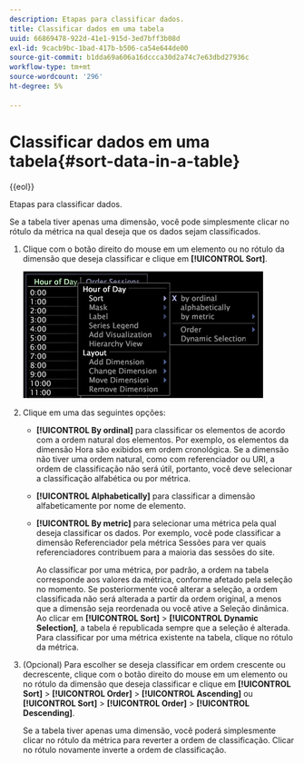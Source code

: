 ```yaml
---
description: Etapas para classificar dados.
title: Classificar dados em uma tabela
uuid: 66869478-922d-41e1-915d-3ed7bff3b08d
exl-id: 9cacb9bc-1bad-417b-b506-ca54e644de00
source-git-commit: b1dda69a606a16dccca30d2a74c7e63dbd27936c
workflow-type: tm+mt
source-wordcount: '296'
ht-degree: 5%

---
```


# Classificar dados em uma tabela{#sort-data-in-a-table}

{{eol}}

Etapas para classificar dados.

Se a tabela tiver apenas uma dimensão, você pode simplesmente clicar no rótulo da métrica na qual deseja que os dados sejam classificados.

1. Clique com o botão direito do mouse em um elemento ou no rótulo da dimensão que deseja classificar e clique em **[!UICONTROL Sort]**.

   ![](assets/mnu_Table_Sort.png)

1. Clique em uma das seguintes opções:

   * **[!UICONTROL By ordinal]** para classificar os elementos de acordo com a ordem natural dos elementos. Por exemplo, os elementos da dimensão Hora são exibidos em ordem cronológica. Se a dimensão não tiver uma ordem natural, como com referenciador ou URI, a ordem de classificação não será útil, portanto, você deve selecionar a classificação alfabética ou por métrica.
   * **[!UICONTROL Alphabetically]** para classificar a dimensão alfabeticamente por nome de elemento.
   * **[!UICONTROL By metric]** para selecionar uma métrica pela qual deseja classificar os dados. Por exemplo, você pode classificar a dimensão Referenciador pela métrica Sessões para ver quais referenciadores contribuem para a maioria das sessões do site.

      Ao classificar por uma métrica, por padrão, a ordem na tabela corresponde aos valores da métrica, conforme afetado pela seleção no momento. Se posteriormente você alterar a seleção, a ordem classificada não será alterada a partir da ordem original, a menos que a dimensão seja reordenada ou você ative a Seleção dinâmica. Ao clicar em **[!UICONTROL Sort]** > **[!UICONTROL Dynamic Selection]**, a tabela é republicada sempre que a seleção é alterada.
   Para classificar por uma métrica existente na tabela, clique no rótulo da métrica.

1. (Opcional) Para escolher se deseja classificar em ordem crescente ou decrescente, clique com o botão direito do mouse em um elemento ou no rótulo da dimensão que deseja classificar e clique em **[!UICONTROL Sort]** > **[!UICONTROL Order]** > **[!UICONTROL Ascending]** ou **[!UICONTROL Sort]** > **[!UICONTROL Order]** > **[!UICONTROL Descending]**.

   Se a tabela tiver apenas uma dimensão, você poderá simplesmente clicar no rótulo da métrica para reverter a ordem de classificação. Clicar no rótulo novamente inverte a ordem de classificação.
